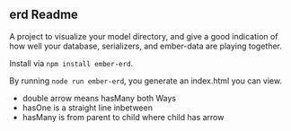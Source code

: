 ## erd Readme

A project to visualize your model directory, and give a good indication of how well your database, serializers, and ember-data are playing together.

Install via `npm install ember-erd`.

By running `node run ember-erd`, you generate an index.html you can view.

* double arrow means hasMany both Ways
* hasOne is a straight line inbetween
* hasMany is from parent to child where child has arrow